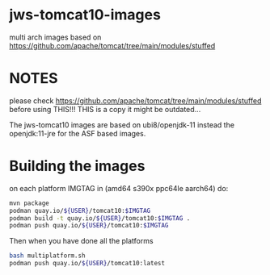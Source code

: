 # jws-tomcat10-images
multi arch images based on https://github.com/apache/tomcat/tree/main/modules/stuffed

# NOTES
please check https://github.com/apache/tomcat/tree/main/modules/stuffed before using THIS!!!
THIS is a copy it might be outdated...

The jws-tomcat10 images are based on ubi8/openjdk-11 instead the openjdk:11-jre for the ASF based images.

# Building the images
on each platform IMGTAG in (amd64 s390x ppc64le aarch64) do:
```bash
mvn package
podman quay.io/${USER}/tomcat10:$IMGTAG
podman build -t quay.io/${USER}/tomcat10:$IMGTAG .
podman push quay.io/${USER}/tomcat10:$IMGTAG
```

Then when you have done all the platforms
```bash
bash multiplatform.sh
podman push quay.io/${USER}/tomcat10:latest
```
